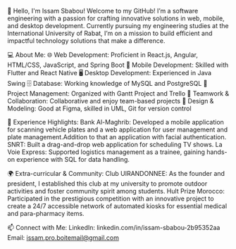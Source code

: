 👋 Hello, I'm Issam Sbabou!
Welcome to my GitHub! I’m a software engineering with a passion for crafting innovative solutions in web, mobile, and desktop development. Currently pursuing my engineering studies at the International University of Rabat, I’m on a mission to build efficient and impactful technology solutions that make a difference.

💻 About Me:
🌐 Web Development: Proficient in React.js, Angular, HTML/CSS, JavaScript, and Spring Boot
📱 Mobile Development: Skilled with Flutter and React Native
🖥️ Desktop Development: Experienced in Java Swing
🗄️ Database: Working knowledge of MySQL and PostgreSQL
💼 Project Management: Organized with Gantt Project and Trello
👥 Teamwork & Collaboration: Collaborative and enjoy team-based projects
🎨 Design & Modeling: Good at Figma, skilled in UML, Git for version control

🌟 Experience Highlights:
Bank Al-Maghrib: Developed a mobile application for scanning vehicle plates and a web application for user management and plate management.Addition to that an application with facial authentication.
SNRT: Built a drag-and-drop web application for scheduling TV shows.
La Voie Express: Supported logistics management as a trainee, gaining hands-on experience with SQL for data handling.

🌍 Extra-curricular & Community:
Club UIRANDONNEE: As the founder and president, I established this club at my university to promote outdoor activities and foster community spirit among students.
Hult Prize Morocco: Participated in the prestigious competition with an innovative project to create a 24/7 accessible network of automated kiosks for essential medical and para-pharmacy items.

📫 Connect with Me:
LinkedIn: linkedin.com/in/issam-sbabou-2b95352aa
Email: issam.pro.boitemail@gmail.com
